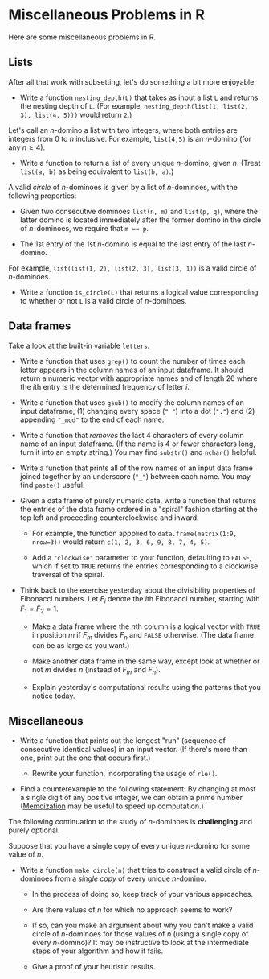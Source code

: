 Miscellaneous Problems in R
===========================

Here are some miscellaneous problems in R.

Lists
-----

After all that work with subsetting, let's do something a bit more enjoyable.

* Write a function `nesting_depth(L)` that takes as input a list `L` and returns the nesting depth of `L`. (For example, `nesting_depth(list(1, list(2, 3), list(4, 5)))` would return `2`.)

Let's call an $n$-domino a list with two integers, where both entries are integers from 0 to $n$ inclusive. For example, `list(4,5)` is an $n$-domino (for any $n \ge 4$).

* Write a function to return a list of every unique $n$-domino, given $n$. (Treat `list(a, b)` as being equivalent to `list(b, a)`.)

A valid *circle* of $n$-dominoes is given by a list of $n$-dominoes, with the following properties:

* Given two consecutive dominoes `list(n, m)` and `list(p, q)`, where the latter domino is located immediately after the former domino in the circle of $n$-dominoes, we require that `m == p`.

* The 1st entry of the 1st $n$-domino is equal to the last entry of the last $n$-domino.

For example, `list(list(1, 2), list(2, 3), list(3, 1))` is a valid circle of $n$-dominoes.

* Write a function `is_circle(L)` that returns a logical value corresponding to whether or not `L` is a valid circle of $n$-dominoes.

Data frames
-----------

Take a look at the built-in variable `letters`.

* Write a function that uses `grep()` to count the number of times each letter appears in the column names of an input dataframe. It should return a numeric vector with appropriate names and of length 26 where the $i$th entry is the determined frequency of letter $i$.

* Write a function that uses `gsub()` to modify the column names of an input dataframe, (1) changing every space (`" "`) into a dot (`"."`) and (2) appending `"_mod"` to the end of each name.

* Write a function that *removes* the last 4 characters of every column name of an input dataframe. (If the name is 4 or fewer characters long, turn it into an empty string.) You may find `substr()` and `nchar()` helpful.

* Write a function that prints all of the row names of an input data frame joined together by an underscore (`"_"`) between each name. You may find `paste()` useful.

* Given a data frame of purely numeric data, write a function that returns the entries of the data frame ordered in a "spiral" fashion starting at the top left and proceeding counterclockwise and inward.

	* For example, the function appplied to `data.frame(matrix(1:9, nrow=3))` would return `c(1, 2, 3, 6, 9, 8, 7, 4, 5)`.

	* Add a `"clockwise"` parameter to your function, defaulting to `FALSE`, which if set to `TRUE` returns the entries corresponding to a clockwise traversal of the spiral.

* Think back to the exercise yesterday about the divisibility properties of Fibonacci numbers. Let $F_i$ denote the $i$th Fibonacci number, starting with $F_1 = F_2 = 1$.

	* Make a data frame where the $n$th column is a logical vector with `TRUE` in position $m$ if $F_m$ divides $F_n$ and `FALSE` otherwise. (The data frame can be as large as you want.)

	* Make another data frame in the same way, except look at whether or not $m$ divides $n$ (instead of $F_m$ and $F_n$).

	* Explain yesterday's computational results using the patterns that you notice today.

Miscellaneous
-------------

* Write a function that prints out the longest "run" (sequence of consecutive identical values) in an input vector. (If there's more than one, print out the one that occurs first.)

	* Rewrite your function, incorporating the usage of `rle()`.

* Find a counterexample to the following statement: By changing at most a single digit of any positive integer, we can obtain a prime number. ([Memoization](https://en.wikipedia.org/wiki/Memoization) may be useful to speed up computation.)

The following continuation to the study of $n$-dominoes is **challenging** and purely optional.

Suppose that you have a single copy of every unique $n$-domino for some value of $n$.

* Write a function `make_circle(n)` that tries to construct a valid circle of $n$-dominoes from a *single copy* of every unique $n$-domino.

	* In the process of doing so, keep track of your various approaches.

	* Are there values of $n$ for which no approach seems to work?

	* If so, can you make an argument about why you can't make a valid circle of $n$-dominoes for those values of $n$ (using a single copy of every $n$-domino)? It may be instructive to look at the intermediate steps of your algorithm and how it fails.

	* Give a proof of your heuristic results.